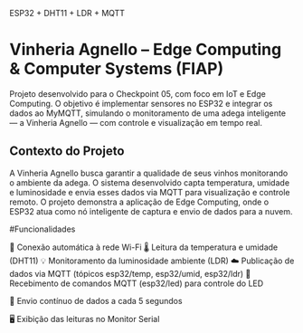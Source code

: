 ESP32 + DHT11 + LDR + MQTT

# Vinheria Agnello – Edge Computing & Computer Systems (FIAP)

Projeto desenvolvido para o Checkpoint 05, com foco em IoT e Edge Computing.
O objetivo é implementar sensores no ESP32 e integrar os dados ao MyMQTT, simulando o monitoramento de uma adega inteligente — a Vinheria Agnello — com controle e visualização em tempo real.

## Contexto do Projeto

A Vinheria Agnello busca garantir a qualidade de seus vinhos monitorando o ambiente da adega.
O sistema desenvolvido capta temperatura, umidade e luminosidade e envia esses dados via MQTT para visualização e controle remoto.
O projeto demonstra a aplicação de Edge Computing, onde o ESP32 atua como nó inteligente de captura e envio de dados para a nuvem.

#Funcionalidades

📶 Conexão automática à rede Wi-Fi
🌡️ Leitura da temperatura e umidade (DHT11)
💡 Monitoramento da luminosidade ambiente (LDR)
☁️ Publicação de dados via MQTT (tópicos esp32/temp, esp32/umid, esp32/ldr)
💬 Recebimento de comandos MQTT (esp32/led) para controle do LED

🔄 Envio contínuo de dados a cada 5 segundos

🖥️ Exibição das leituras no Monitor Serial
